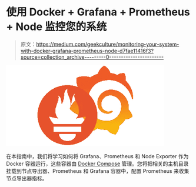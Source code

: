# 使用 Docker + Grafana + Prometheus + Node 监控您的系统

> 原文：<https://medium.com/geekculture/monitoring-your-system-with-docker-grafana-prometheus-node-d7fae11416f3?source=collection_archive---------0----------------------->

![](img/b4414dcfefa4f7a06f3318f13f1bccae.png)

在本指南中，我们将学习如何将 Grafana、Prometheus 和 Node Exporter 作为 Docker 容器运行，这些容器由 [Docker Compose](https://docs.docker.com/compose/) 管理。您将把相关的主机目录挂载到节点导出器、Prometheus 和 Grafana 容器中，配置 Prometheus 来收集节点导出器指标。